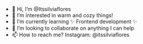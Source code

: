 - 👋 Hi, I’m @Itssilviaflores
- 👀 I’m interested in warm and cozy things!
- 🌱 I’m currently learning ✨ Frontend development ✨
- 💞️ I’m looking to collaborate on anything I can help
- 📫 How to reach me? Instagram: @itssilviaflores


